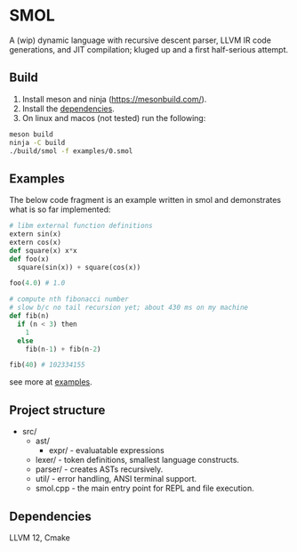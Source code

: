 # SMOL
A (wip) dynamic language with recursive descent parser, LLVM IR code generations, and JIT compilation; kluged up and a first half-serious attempt.

## Build
1. Install meson and ninja (https://mesonbuild.com/).  
2. Install the [dependencies](#Dependencies).  
3. On linux and macos (not tested) run the following: 
```sh
meson build
ninja -C build
./build/smol -f examples/0.smol
```
## Examples
The below code fragment is an example written in smol and demonstrates what is so far implemented:

```python
# libm external function definitions
extern sin(x)
extern cos(x)
def square(x) x*x
def foo(x)
  square(sin(x)) + square(cos(x))

foo(4.0) # 1.0

# compute nth fibonacci number
# slow b/c no tail recursion yet; about 430 ms on my machine
def fib(n)
  if (n < 3) then
    1
  else
    fib(n-1) + fib(n-2)

fib(40) # 102334155
```
see more at [examples](examples/).

## Project structure
- src/
    - ast/
        - expr/ - evaluatable expressions
    - lexer/ - token definitions, smallest language constructs.
    - parser/ - creates ASTs recursively.
    - util/ - error handling, ANSI terminal support.
    - smol.cpp - the main entry point for REPL and file execution.

## Dependencies
LLVM 12, Cmake
